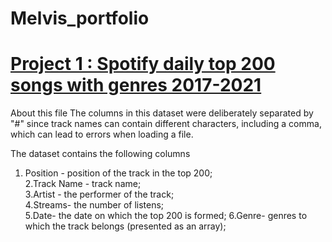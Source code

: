 # Melvis_portfolio

# [Project 1 : Spotify daily top 200 songs with genres 2017-2021](https://github.com/melvisonoriode/Melvis_portfolio/tree/main/ExploreSpotify)

About this file
The columns in this dataset were deliberately separated by "#" since track names can contain different characters, including a comma, which can lead to errors when loading a file.

The dataset contains the following columns

1. Position - position of the track in the top 200;  
2.Track Name - track name;  
3.Artist - the performer of the track;  
4.Streams- the number of listens;  
5.Date- the date on which the top 200 is formed;
6.Genre- genres to which the track belongs (presented as an array);
